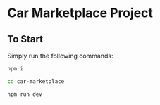 # Car Marketplace Project

## To Start

Simply run the following commands:

```bash
npm i
```
```bash
cd car-marketplace
```
```bash
npm run dev
```
